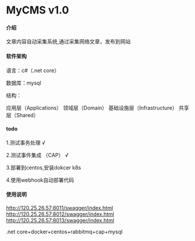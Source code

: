 # MyCMS v1.0

#### 介绍

文章内容自动采集系统,通过采集网络文章，发布到网站

#### 软件架构

语言：c#（.net core）

数据库：mysql


结构：

应用层（Applications）
领域层（Domain）
基础设施层（Infrastructure）
共享层（Shared）

#### todo

1.测试事务处理 √

2.测试事件集成 （CAP） √

3.部署到centos,安装dokcer k8s

4.使用webhook自动部署代码

#### 使用说明

http://120.25.26.57:8011/swagger/index.html
http://120.25.26.57:8012/swagger/index.html
http://120.25.26.57:8013/swagger/index.html

.net core+docker+centos+rabbitmq+cap+mysql


